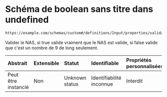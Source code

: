 # Schéma de boolean sans titre dans undefined

```txt
https://example.com/schemas/custom#/definitions/Input/properties/validations/properties/nas
```

Valider le NAS, si true valide vraiment que le NAS est valide, si false valide que c'est un nombre de 9 de long seulement.

| Abstrait            | Extensible | Statut         | Identifiable             | Propriétés personnalisées | Propriétés Additionnelles | Limites d'accès | Défini dans                                                                        |
| :------------------ | :--------- | :------------- | :----------------------- | :------------------------ | :------------------------ | :-------------- | :--------------------------------------------------------------------------------- |
| Peut être instancié | Non        | Unknown status | Identifiabilité inconnue | Interdit                  | Autorisé                  | aucun           | [FRW.form.schema.json\*](../out/FRW.form.schema.json "ouvrir le schéma d'origine") |
